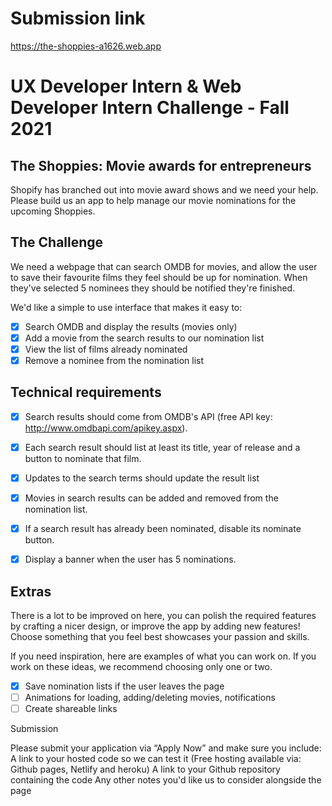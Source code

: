 # Submission link

https://the-shoppies-a1626.web.app

# UX Developer Intern & Web Developer Intern Challenge - Fall 2021

## The Shoppies: Movie awards for entrepreneurs

Shopify has branched out into movie award shows and we need your help. Please build us an app to help manage our movie nominations for the upcoming Shoppies.

## The Challenge

We need a webpage that can search OMDB for movies, and allow the user to save their favourite films they feel should be up for nomination. When they've selected 5 nominees they should be notified they're finished.

We'd like a simple to use interface that makes it easy to:
- [x] Search OMDB and display the results (movies only)
- [x] Add a movie from the search results to our nomination list
- [x] View the list of films already nominated
- [x] Remove a nominee from the nomination list

## Technical requirements
- [x] Search results should come from OMDB's API (free API key: http://www.omdbapi.com/apikey.aspx).
- [x] Each search result should list at least its title, year of release and a button to nominate that film.
- [x] Updates to the search terms should update the result list
- [x] Movies in search results can be added and removed from the nomination list.
- [x] If a search result has already been nominated, disable its nominate button.
- [x] Display a banner when the user has 5 nominations.


## Extras

There is a lot to be improved on here, you can polish the required features by crafting a nicer design, or improve the app by adding new features! Choose something that you feel best showcases your passion and skills.

If you need inspiration, here are examples of what you can work on. If you work on these ideas, we recommend choosing only one or two.


- [x] Save nomination lists if the user leaves the page
- [ ] Animations for loading, adding/deleting movies, notifications
- [ ] Create shareable links

Submission

Please submit your application via “Apply Now” and make sure you include:
  A link to your hosted code so we can test it (Free hosting available via: Github pages, Netlify and heroku)
  A link to your Github repository containing the code
  Any other notes you'd like us to consider alongside the page


